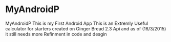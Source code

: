 # MyAndroidP
MyAndroidP
This is my First Android App
This is an Extremly Useful calculator for starters created on Ginger Bread 2.3 Api  and as of (16/3/2015)
it still needs more Refinment in code and desgin
